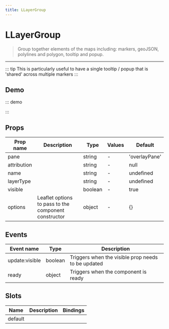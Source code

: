 ```yaml
---
title: LLayerGroup
---
```


# LLayerGroup

> Group together elements of the maps including: markers, geoJSON, polylines and polygon, tooltip and popup.

---

::: tip
This is particularly useful to have a single tooltip / popup that is 'shared' across multiple markers
:::

## Demo

::: demo
<template>
<l-map style="height: 350px" :zoom="zoom" :center="center">
<l-tile-layer :url="url" :attribution="attribution"></l-tile-layer>
<l-layer-group ref="features">
<l-popup > <span> Yay I was opened by {{caller}}</span></l-popup>
</l-layer-group>
<l-marker :lat-lng="markerLatLng" @click="openPopUp(markerLatLng, 'marker')"></l-marker>
<l-circle
:lat-lng="circle.center"
:radius="circle.radius"
:color="circle.color"
@click="openPopUp(circle.center, 'circle')"
/>
</l-map>
</template>

<script>
import {LMap, LTileLayer, LLayerGroup, LPopup, LCircle, LMarker} from 'vue2-leaflet';

export default {
  components: {
    LMap,
    LTileLayer,
    LLayerGroup,
    LPopup,
    LCircle,
    LMarker
  },
  data () {
    return {
      url: 'https://{s}.tile.openstreetmap.org/{z}/{x}/{y}.png',
      attribution:
        '&copy; <a target="_blank" href="http://osm.org/copyright">OpenStreetMap</a> contributors',
      zoom: 8,
      center: [47.313220, -1.319482],
      markerLatLng: [47.313220, -1.319482],
      caller: null,
      circle: {
        center: [47.413220, -1.0482],
        radius: 4500,
        color: 'red'
      }
    };
  },
  methods: {
    openPopUp (latLng, caller) {
      this.caller = caller;
      this.$refs.features.mapObject.openPopup(latLng);
    }
  }
}
</script>

:::

## Props

| Prop name   | Description                                          | Type    | Values | Default       |
| ----------- | ---------------------------------------------------- | ------- | ------ | ------------- |
| pane        |                                                      | string  | -      | 'overlayPane' |
| attribution |                                                      | string  | -      | null          |
| name        |                                                      | string  | -      | undefined     |
| layerType   |                                                      | string  | -      | undefined     |
| visible     |                                                      | boolean | -      | true          |
| options     | Leaflet options to pass to the component constructor | object  | -      | {}            |

## Events

| Event name     | Type    | Description                                        |
| -------------- | ------- | -------------------------------------------------- |
| update:visible | boolean | Triggers when the visible prop needs to be updated |
| ready          | object  | Triggers when the component is ready               |

## Slots

| Name    | Description | Bindings |
| ------- | ----------- | -------- |
| default |             |          |
